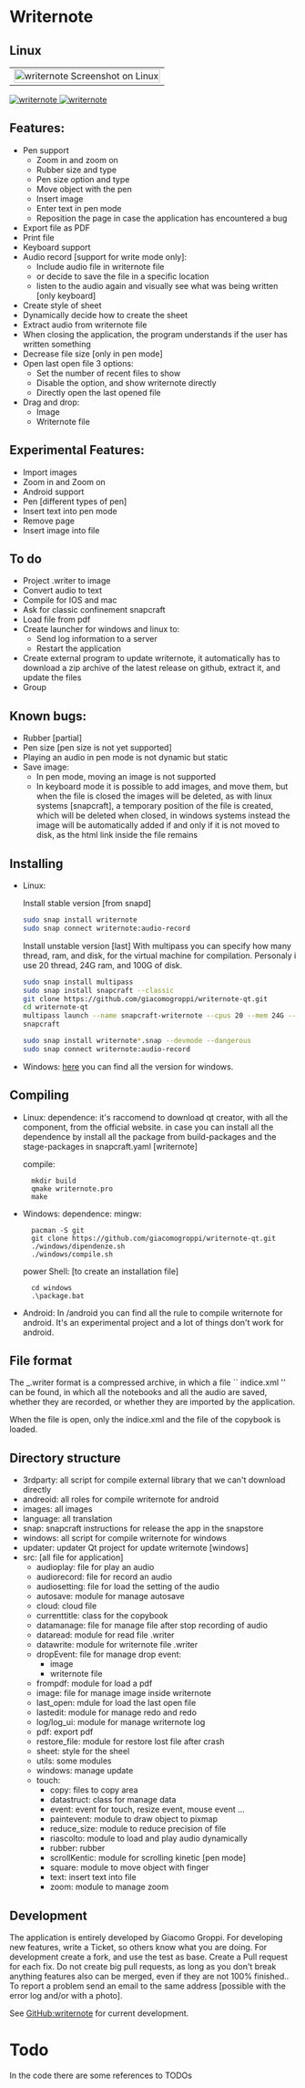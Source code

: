 # Writernote
## Linux
<table>
<tr>
<td>

<img src="readme/linux-example.png" width=100% title="writernote Screenshot on Linux"/>
</td>
</tr>
</table>

<a href="https://snapcraft.io/writernote">
  <img alt="writernote" src="https://snapcraft.io/writernote/badge.svg" />
</a>
<a href="https://snapcraft.io/writernote">
  <img alt="writernote" src="https://snapcraft.io/writernote/trending.svg?name=0" />
</a>

## Features:
- Pen support
  - Zoom in and zoom on
  - Rubber size and type
  - Pen size option and type
  - Move object with the pen
  - Insert image
  - Enter text in pen mode
  - Reposition the page in case the application has encountered a bug
- Export file as PDF
- Print file
- Keyboard support
- Audio record [support for write mode only]:
  - Include audio file in writernote file
  - or decide to save the file in a specific location
  - listen to the audio again and visually see what was being written [only keyboard]
- Create style of sheet
- Dynamically decide how to create the sheet
- Extract audio from writernote file
- When closing the application, the program understands if the user has written something
- Decrease file size [only in pen mode]
- Open last open file 
   3 options:
    - Set the number of recent files to show
    - Disable the option, and show writernote directly
    - Directly open the last opened file
- Drag and drop:
  - Image
  - Writernote file

## Experimental Features:
- Import images
- Zoom in and Zoom on
- Android support
- Pen [different types of pen]
- Insert text into pen mode 
- Remove page
- Insert image into file

## To do
- Project .writer to image
- Convert audio to text
- Compile for IOS and mac
- Ask for classic confinement snapcraft
- Load file from pdf
- Create launcher for windows and linux to:
  - Send log information to a server
  - Restart the application
- Create external program to update writernote, it automatically has to download a zip archive of the latest release on github, extract it, and update the files
- Group

## Known bugs:
- Rubber [partial]
- Pen size [pen size is not yet supported]
- Playing an audio in pen mode is not dynamic but static
- Save image:
  - In pen mode, moving an image is not supported
  - In keyboard mode it is possible to add images, and move them, but when the file is closed the images will be deleted, as with linux systems [snapcraft], a temporary position of the file is created, which will be deleted when closed, in windows systems instead the image will be automatically added if and only if it is not moved to disk, as the html link inside the file remains


## Installing
  - Linux: 
    
    Install stable version [from snapd]
    ```bash
    sudo snap install writernote
    sudo snap connect writernote:audio-record
    ```

    Install unstable version [last]
    With multipass you can specify how many thread, ram, and disk, for the virtual machine for compilation.
    Personaly i use 20 thread, 24G ram, and 100G of disk.

    ```bash
    sudo snap install multipass 
    sudo snap install snapcraft --classic
    git clone https://github.com/giacomogroppi/writernote-qt.git
    cd writernote-qt
    multipass launch --name snapcraft-writernote --cpus 20 --mem 24G --disk 100G
    snapcraft

    sudo snap install writernote*.snap --devmode --dangerous
    sudo snap connect writernote:audio-record
    ```

  - Windows:
    [here](https://github.com/giacomogroppi/writernote-qt/releases) you can find all the version for windows.

## Compiling
  - Linux:
    dependence:
      it's raccomend to download qt creator, with all the component, from the official website.
      in case you can install all the dependence by install all the package from build-packages and the stage-packages in snapcraft.yaml [writernote]

    compile:
      ```
        mkdir build
        qmake writernote.pro
        make
      ```
  - Windows:
    dependence:
      mingw:
      ```
        pacman -S git
        git clone https://github.com/giacomogroppi/writernote-qt.git
        ./windows/dipendenze.sh
        ./windows/compile.sh
      ```
      power Shell: [to create an installation file]
      ```
        cd windows
        .\package.bat
      ```
  - Android:
    In /android you can find all the rule to compile writernote for android.
    It's an experimental project and a lot of things don't work for android.

## File format

The _.writer format is a compressed archive, in which a file `` indice.xml '' can be found, in which all the notebooks and all the audio are saved, whether they are recorded, or whether they are imported by the application.

When the file is open, only the indice.xml and the file of the copybook is loaded.

## Directory structure
- 3rdparty: all script for compile external library that we can't download directly
- andreoid: all roles for compile writernote for android
- images: all images
- language: all translation
- snap: snapcraft instructions for release the app in the snapstore
- windows: all script for compile writernote for windows
- updater: updater Qt project for update writernote [windows]
- src: [all file for application]
  - audioplay: file for play an audio
  - audiorecord: file for record an audio
  - audiosetting: file for load the setting of the audio
  - autosave: module for manage autosave
  - cloud: cloud file
  - currenttitle: class for the copybook
  - datamanage: file for manage file after stop recording of audio
  - dataread: module for read file .writer 
  - datawrite: module for writernote file .writer
  - dropEvent: file for manage drop event:
    - image
    - writernote file
  - frompdf: module for load a pdf
  - image: file for manage image inside writernote
  - last_open: mdule for load the last open file
  - lastedit: module for manage redo and redo
  - log/log_ui: module for manage writernote log
  - pdf: export pdf
  - restore_file: module for restore lost file after crash
  - sheet: style for the sheel
  - utils: some modules
  - windows: manage update
  - touch: 
    - copy: files to copy area
    - datastruct: class for manage data 
    - event: event for touch, resize event, mouse event ...
    - paintevent: module to draw object to pixmap
    - reduce_size: module to reduce precision of file
    - riascolto: module to load and play audio dynamically
    - rubber: rubber
    - scrollKentic: module for scrolling kinetic [pen mode]
    - square: module to move object with finger
    - text: insert text into file
    - zoom: module to manage zoom
    



## Development
The application is entirely developed by Giacomo Groppi.
For developing new features, write a Ticket, so others know what you are doing. For development create a fork, and use the test as base. Create a Pull request for each fix. Do not create big pull requests, as long as you don't break anything features also can be merged, even if they are not 100% finished.. To report a problem send an email to the same address [possible with the error log and/or with a photo].

See [GitHub:writernote](http://github.com/giacomogroppi/writernote-qt) for current development.

# Todo
In the code there are some references to TODOs
